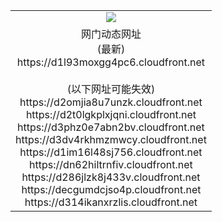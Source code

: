 ﻿<table>
  <tr></tr>
  <tr><td colspan=2 align=center><img src="https://d1l93moxgg4pc6.cloudfront.net/Up/oGate.jpg" /></td></tr>
  <tr><td colspan=2 align=center>网门动态网址<br/>(最新)
<br>https://d1l93moxgg4pc6.cloudfront.net
<br/><br/>(以下网址可能失效)
<br>https://d2omjia8u7unzk.cloudfront.net
<br>https://d2t0lgkplxjqni.cloudfront.net
<br>https://d3phz0e7abn2bv.cloudfront.net
<br>https://d3dv4rkhmzmwcy.cloudfront.net
<br>https://d1im16l48sj756.cloudfront.net
<br>https://dn62hiltrnfiv.cloudfront.net
<br>https://d286jlzk8j433v.cloudfront.net
<br>https://decgumdcjso4p.cloudfront.net
<br>https://d314ikanxrzlis.cloudfront.net
    </td>
  </tr>
</table>
